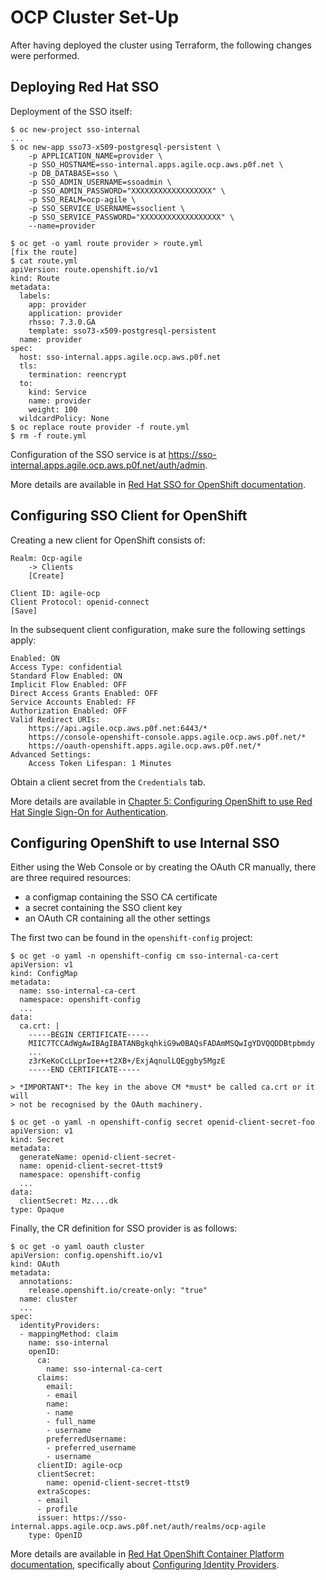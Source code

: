 OCP Cluster Set-Up
==================

After having deployed the cluster using Terraform, the following changes were
performed.

Deploying Red Hat SSO
---------------------

Deployment of the SSO itself:

    $ oc new-project sso-internal
    ...
    $ oc new-app sso73-x509-postgresql-persistent \
        -p APPLICATION_NAME=provider \
        -p SSO_HOSTNAME=sso-internal.apps.agile.ocp.aws.p0f.net \
        -p DB_DATABASE=sso \
        -p SSO_ADMIN_USERNAME=ssoadmin \
        -p SSO_ADMIN_PASSWORD="XXXXXXXXXXXXXXXXXX" \
        -p SSO_REALM=ocp-agile \
        -p SSO_SERVICE_USERNAME=ssoclient \
        -p SSO_SERVICE_PASSWORD="XXXXXXXXXXXXXXXXXX" \
        --name=provider

    $ oc get -o yaml route provider > route.yml
    [fix the route]
    $ cat route.yml
    apiVersion: route.openshift.io/v1
    kind: Route
    metadata:
      labels:
        app: provider
        application: provider
        rhsso: 7.3.0.GA
        template: sso73-x509-postgresql-persistent
      name: provider
    spec:
      host: sso-internal.apps.agile.ocp.aws.p0f.net
      tls:
        termination: reencrypt
      to:
        kind: Service
        name: provider
        weight: 100
      wildcardPolicy: None
    $ oc replace route provider -f route.yml
    $ rm -f route.yml

Configuration of the SSO service is at <https://sso-internal.apps.agile.ocp.aws.p0f.net/auth/admin>.

More details are available in [Red Hat SSO for OpenShift documentation](https://access.redhat.com/documentation/en-us/red_hat_single_sign-on/7.3/html/red_hat_single_sign-on_for_openshift/).

Configuring SSO Client for OpenShift
------------------------------------

Creating a new client for OpenShift consists of:

    Realm: Ocp-agile
        -> Clients
        [Create]

    Client ID: agile-ocp
    Client Protocol: openid-connect
    [Save]

In the subsequent client configuration, make sure the following settings apply:

    Enabled: ON
    Access Type: confidential
    Standard Flow Enabled: ON
    Implicit Flow Enabled: OFF
    Direct Access Grants Enabled: OFF
    Service Accounts Enabled: FF
    Authorization Enabled: OFF
    Valid Redirect URIs:
        https://api.agile.ocp.aws.p0f.net:6443/*
        https://console-openshift-console.apps.agile.ocp.aws.p0f.net/*
        https://oauth-openshift.apps.agile.ocp.aws.p0f.net/*
    Advanced Settings:
        Access Token Lifespan: 1 Minutes

Obtain a client secret from the ``Credentials`` tab.

More details are available in [Chapter 5: Configuring OpenShift to use Red Hat Single Sign-On for Authentication](https://access.redhat.com/documentation/en-us/red_hat_single_sign-on/7.3/html/red_hat_single_sign-on_for_openshift/tutorials#OSE-SSO-AUTH-TUTE).

Configuring OpenShift to use Internal SSO
-----------------------------------------

Either using the Web Console or by creating the OAuth CR manually, there are
three required resources:

- a configmap containing the SSO CA certificate
- a secret containing the SSO client key
- an OAuth CR containing all the other settings

The first two can be found in the `openshift-config` project:

    $ oc get -o yaml -n openshift-config cm sso-internal-ca-cert
    apiVersion: v1
    kind: ConfigMap
    metadata:
      name: sso-internal-ca-cert
      namespace: openshift-config
      ...
    data:
      ca.crt: |
        -----BEGIN CERTIFICATE-----
        MIIC7TCCAdWgAwIBAgIBATANBgkqhkiG9w0BAQsFADAmMSQwIgYDVQQDDBtpbmdy
        ...
        z3rKeKoCcLLprIoe++t2XB+/ExjAqnulLQEggby5MgzE
        -----END CERTIFICATE-----

    > *IMPORTANT*: The key in the above CM *must* be called ca.crt or it will
    > not be recognised by the OAuth machinery.

    $ oc get -o yaml -n openshift-config secret openid-client-secret-foo
    apiVersion: v1
    kind: Secret
    metadata:
      generateName: openid-client-secret-
      name: openid-client-secret-ttst9
      namespace: openshift-config
      ...
    data:
      clientSecret: Mz....dk
    type: Opaque

Finally, the CR definition for SSO provider is as follows:

    $ oc get -o yaml oauth cluster
    apiVersion: config.openshift.io/v1
    kind: OAuth
    metadata:
      annotations:
        release.openshift.io/create-only: "true"
      name: cluster
      ...
    spec:
      identityProviders:
      - mappingMethod: claim
        name: sso-internal
        openID:
          ca:
            name: sso-internal-ca-cert
          claims:
            email:
            - email
            name:
            - name
            - full_name
            - username
            preferredUsername:
            - preferred_username
            - username
          clientID: agile-ocp
          clientSecret:
            name: openid-client-secret-ttst9
          extraScopes:
          - email
          - profile
          issuer: https://sso-internal.apps.agile.ocp.aws.p0f.net/auth/realms/ocp-agile
        type: OpenID

More details are available in [Red Hat OpenShift Container Platform documentation](https://docs.openshift.com/container-platform/4.1/), specifically about [Configuring Identity Providers](https://docs.openshift.com/container-platform/4.1/authentication/identity_providers/).

